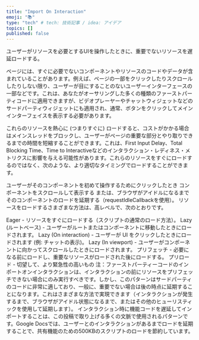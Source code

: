 ```yaml
---
title: "Import On Interaction"
emoji: "📚"
type: "tech" # tech: 技術記事 / idea: アイデア
topics: []
published: false
---
```

ユーザーがリソースを必要とするUIを操作したときに、重要でないリソースを遅延ロードする。

ページには、すぐに必要でないコンポーネントやリソースのコードやデータが含まれていることがあります。例えば、ページの一部をクリックしたりスクロールしたりしない限り、ユーザーが目にすることのないユーザーインターフェースの一部などです。これは、あなたがオーサリングした多くの種類のファーストパーティコードに適用できますが、ビデオプレーヤーやチャットウィジェットなどのサードパーティウィジェットにも適用され、通常、ボタンをクリックしてメインインターフェイスを表示する必要があります。

これらのリソースを熱心に (つまりすぐに) ロードすると、コストがかかる場合はメインスレッドをブロックし、ユーザーがページの重要な部分とやり取りできるまでの時間を短縮することができます。これは、First Input Delay、Total Blocking Time、Time to Interactiveなどのインタラクション・レディネス・メトリクスに影響を与える可能性があります。これらのリソースをすぐにロードするのではなく、次のような、より適切なタイミングでロードすることができます。

ユーザーがそのコンポーネントを初めて操作するためにクリックしたとき
コンポーネントをスクロールして表示する
または、ブラウザがアイドルになるまでそのコンポーネントのロードを延期する（requestIdleCallbackを使用）。
リソースをロードするさまざまな方法は、高レベルで、次のとおりです。

Eager - リソースをすぐにロードする（スクリプトの通常のロード方法）。
Lazy (ルートベース) - ユーザーがルートまたはコンポーネントに移動したときにロードされます。
Lazy (On interaction) - ユーザーが UI をクリックしたときにロードされます (例: チャットの表示)。
Lazy (In viewport) - ユーザーがコンポーネントに向かってスクロールしたときにロードされます。
プリフェッチ - 必要になる前にロードし、重要なリソースがロードされた後にロードする。
プリロード - 切望して、より緊急性の高いもの
注：ファーストパーティーコードのインポートオンインタラクションは、インタラクションの前にリソースをプリフェッチできない場合にのみ実行すべきです。しかし、このパターンはサードパーティのコードに非常に適しており、一般に、重要でない場合は後の時点に延期することになります。これはさまざまな方法で実現できます（インタラクションが発生するまで、ブラウザがアイドル状態になるまで、またはその他のヒューリスティックを使用して延期します）。
インタラクション時に機能コードを遅延してインポートすることは、この投稿で取り上げる多くの文脈で使用されるパターンです。Google Docsでは、ユーザーとのインタラクションがあるまでロードを延期することで、共有機能のための500KBのスクリプトのロードを節約しています。

